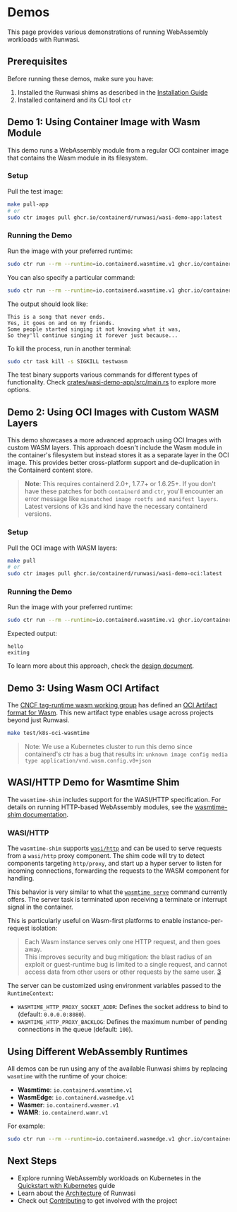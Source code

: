 # Demos

This page provides various demonstrations of running WebAssembly workloads with Runwasi.

## Prerequisites

Before running these demos, make sure you have:

1. Installed the Runwasi shims as described in the [Installation Guide](./installation.md)
2. Installed containerd and its CLI tool `ctr`

## Demo 1: Using Container Image with Wasm Module

This demo runs a WebAssembly module from a regular OCI container image that contains the Wasm module in its filesystem.

### Setup

Pull the test image:

```bash
make pull-app
# or
sudo ctr images pull ghcr.io/containerd/runwasi/wasi-demo-app:latest
```

### Running the Demo

Run the image with your preferred runtime:

```bash
sudo ctr run --rm --runtime=io.containerd.wasmtime.v1 ghcr.io/containerd/runwasi/wasi-demo-app:latest testwasm
```

You can also specify a particular command:

```bash
sudo ctr run --rm --runtime=io.containerd.wasmtime.v1 ghcr.io/containerd/runwasi/wasi-demo-app:latest testwasm /wasi-demo-app.wasm echo 'hello'
```

The output should look like:

```
This is a song that never ends.
Yes, it goes on and on my friends.
Some people started singing it not knowing what it was,
So they'll continue singing it forever just because...
```

To kill the process, run in another terminal:

```bash
sudo ctr task kill -s SIGKILL testwasm
```

The test binary supports various commands for different types of functionality. Check [crates/wasi-demo-app/src/main.rs](https://github.com/containerd/runwasi/blob/main/crates/wasi-demo-app/src/main.rs) to explore more options.

## Demo 2: Using OCI Images with Custom WASM Layers

This demo showcases a more advanced approach using OCI Images with custom WASM layers. This approach doesn't include the Wasm module in the container's filesystem but instead stores it as a separate layer in the OCI image. This provides better cross-platform support and de-duplication in the Containerd content store.

> **Note**: This requires containerd 2.0+, 1.7.7+ or 1.6.25+. If you don't have these patches for both `containerd` and `ctr`, you'll encounter an error message like `mismatched image rootfs and manifest layers`. Latest versions of k3s and kind have the necessary containerd versions.

### Setup

Pull the OCI image with WASM layers:

```bash
make pull
# or
sudo ctr images pull ghcr.io/containerd/runwasi/wasi-demo-oci:latest
```

### Running the Demo

Run the image with your preferred runtime:

```bash
sudo ctr run --rm --runtime=io.containerd.wasmtime.v1 ghcr.io/containerd/runwasi/wasi-demo-oci:latest testwasmoci wasi-demo-oci.wasm echo 'hello'
```

Expected output:

```
hello
exiting
```

To learn more about this approach, check the [design document](https://docs.google.com/document/d/11shgC3l6gplBjWF1VJCWvN_9do51otscAm0hBDGSSAc/edit).

## Demo 3: Using Wasm OCI Artifact

The [CNCF tag-runtime wasm working group](https://tag-runtime.cncf.io/wgs/wasm/charter/) has defined an [OCI Artifact format for Wasm](https://tag-runtime.cncf.io/wgs/wasm/deliverables/wasm-oci-artifact/). This new artifact type enables usage across projects beyond just Runwasi.

```bash
make test/k8s-oci-wasmtime
```

> Note: We use a Kubernetes cluster to run this demo since containerd's ctr has a bug that results in: `unknown image config media type application/vnd.wasm.config.v0+json`

## WASI/HTTP Demo for Wasmtime Shim

The `wasmtime-shim` includes support for the WASI/HTTP specification. For details on running HTTP-based WebAssembly modules, see the [wasmtime-shim documentation](https://github.com/containerd/runwasi/blob/main/crates/containerd-shim-wasmtime/README.md#WASI/HTTP).

### WASI/HTTP

The `wasmtime-shim` supports [`wasi/http`][1] and can be used to serve requests from a `wasi/http` proxy component. The
shim code will try to detect components targeting `http/proxy`, and start up a hyper server to listen for incoming
connections, forwarding the requests to the WASM component for handling.

This behavior is very similar to what the [`wasmtime serve`][2] command currently offers. The server task is terminated
upon receiving a terminate or interrupt signal in the container.

This is particularly useful on Wasm-first platforms to enable instance-per-request isolation:

> Each Wasm instance serves only one HTTP request, and then goes away.  
> This improves security and bug mitigation: the blast radius of an exploit or guest-runtime bug is limited to a single request, and cannot access data from other users or other requests by the same user. [3]

The server can be customized using environment variables passed to the `RuntimeContext`:

- `WASMTIME_HTTP_PROXY_SOCKET_ADDR`: Defines the socket address to bind to (default: `0.0.0.0:8080`).
- `WASMTIME_HTTP_PROXY_BACKLOG`: Defines the maximum number of pending connections in the queue (default: `100`).

[1]: https://github.com/WebAssembly/wasi-http  
[2]: https://docs.wasmtime.dev/cli/wasmtime-serve.html  
[3]: https://bytecodealliance.org/articles/announcing-wasi-http

## Using Different WebAssembly Runtimes

All demos can be run using any of the available Runwasi shims by replacing `wasmtime` with the runtime of your choice:

- **Wasmtime**: `io.containerd.wasmtime.v1`
- **WasmEdge**: `io.containerd.wasmedge.v1`
- **Wasmer**: `io.containerd.wasmer.v1`
- **WAMR**: `io.containerd.wamr.v1`

For example:

```bash
sudo ctr run --rm --runtime=io.containerd.wasmedge.v1 ghcr.io/containerd/runwasi/wasi-demo-app:latest testwasm
```

## Next Steps

- Explore running WebAssembly workloads on Kubernetes in the [Quickstart with Kubernetes](./quickstart.md) guide
- Learn about the [Architecture](../developer/architecture.md) of Runwasi
- Check out [Contributing](../CONTRIBUTING.md) to get involved with the project 
